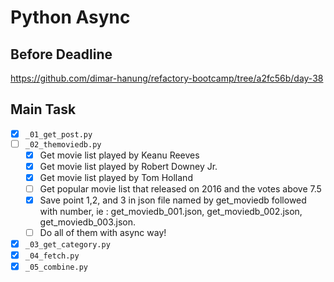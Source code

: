 # Python Async
## Before Deadline
https://github.com/dimar-hanung/refactory-bootcamp/tree/a2fc56b/day-38
## Main Task
- [x] `_01_get_post.py` 
- [ ] `_02_themoviedb.py`
    - [x] Get movie list played by Keanu Reeves
    - [x] Get movie list played by Robert Downey Jr.
    - [x] Get movie list played by Tom Holland
    - [ ] Get popular movie list that released on 2016 and the votes above 7.5
    - [x] Save point 1,2, and 3 in json file named by get_moviedb followed with number, ie : get_moviedb_001.json, get_moviedb_002.json, get_moviedb_003.json.
    - [ ] Do all of them with async way!
- [x] `_03_get_category.py`
- [x] `_04_fetch.py`
- [x] `_05_combine.py`
